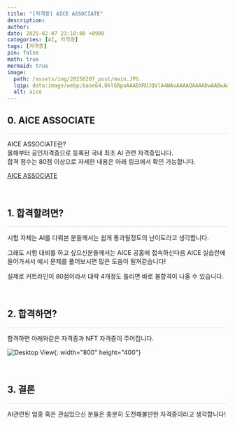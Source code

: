 ```yaml
---
title: "[자격증] AICE ASSOCIATE"
description: 
author:
date: 2025-02-07 23:10:00 +0900
categories: [AI, 자격증]
tags: [자격증]
pin: false
math: true
mermaid: true
image:
  path: /assets/img/20250207_post/main.JPG
  lqip: data:image/webp;base64,UklGRpoAAABXRUJQVlA4WAoAAAAQAAAADwAABwAAQUxQSDIAAAARL0AmbZurmr57yyIiqE8oiG0bejIYEQTgqiDA9vqnsUSI6H+oAERp2HZ65qP/VIAWAFZQOCBCAAAA8AEAnQEqEAAIAAVAfCWkAALp8sF8rgRgAP7o9FDvMCkMde9PK7euH5M1m6VWoDXf2FkP3BqV0ZYbO6NA/VFIAAAA
  alt: aice
---
```


## **0. AICE ASSOCIATE**
<hr style="height: 0.5px; background-color: rgba(0, 0, 0, .1); border: none;" />

AICE ASSOCIATE란?  
올해부터 공인자격증으로 등록된 국내 최초 AI 관련 자격증입니다.  
합격 점수는 80점 이상으로 자세한 내용은 아래 링크에서 확인 가능합니다.  

[AICE ASSOCIATE](https://aice.study/info/aice/asso)  

<br/>

## **1. 합격할려면?**
<hr style="height: 0.5px; background-color: rgba(0, 0, 0, .1); border: none;" />

시험 자체는 AI를 다뤄본 분들께서는 쉽게 통과될정도의 난이도라고 생각합니다.  

그래도 시험 대비를 하고 싶으신분들께서는 AICE 공홈에 접속하신다음 AICE 실습란에 들어가셔서 예시 문제를 풀어보시면 많은 도움이 될꺼같습니다!  

실제로 커트라인이 80점이라서 대략 4개정도 틀리면 바로 불합격이 나올 수 있습니다.  

<br/>


## **2. 합격하면?**
<hr style="height: 0.5px; background-color: rgba(0, 0, 0, .1); border: none;" />

합격하면 아래와같은 자격증과 NFT 자격증이 주어집니다.

![Desktop View](/assets/img/20250207_post/image.PNG){: width="800" height="400"}

<br/>

## **3. 결론**
<hr style="height: 0.5px; background-color: rgba(0, 0, 0, .1); border: none;" />

AI관련된 업종 혹은 관심있으신 분들은 충분히 도전해볼만한 자격증이라고 생각합니다!